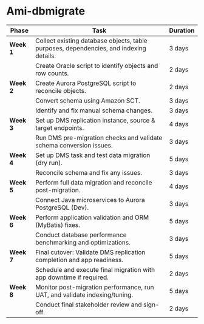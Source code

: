 # Ami-dbmigrate
| **Phase**   | **Task** | **Duration** |
|------------|---------|-------------|
| **Week 1** | Collect existing database objects, table purposes, dependencies, and indexing details. | 3 days |
|            | Create Oracle script to identify objects and row counts. | 2 days |
| **Week 2** | Create Aurora PostgreSQL script to reconcile objects. | 2 days |
|            | Convert schema using Amazon SCT. | 3 days |
|            | Identify and fix manual schema changes. | 3 days |
| **Week 3** | Set up DMS replication instance, source & target endpoints. | 4 days |
|            | Run DMS pre-migration checks and validate schema conversion issues. | 3 days |
| **Week 4** | Set up DMS task and test data migration (dry run). | 5 days |
|            | Reconcile schema and fix any issues. | 3 days |
| **Week 5** | Perform full data migration and reconcile post-migration. | 4 days |
|            | Connect Java microservices to Aurora PostgreSQL (Dev). | 3 days |
| **Week 6** | Perform application validation and ORM (MyBatis) fixes. | 5 days |
|            | Conduct database performance benchmarking and optimizations. | 3 days |
| **Week 7** | Final cutover: Validate DMS replication completion and app readiness. | 5 days |
|            | Schedule and execute final migration with app downtime if required. | 2 days |
| **Week 8** | Monitor post-migration performance, run UAT, and validate indexing/tuning. | 5 days |
|            | Conduct final stakeholder review and sign-off. | 2 days |
